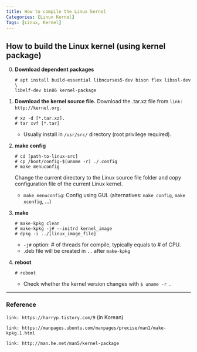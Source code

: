 ```yaml
---
title: How to compile the Linux kernel
Categories: [Linux Kernel]
Tags: [Linux, Kernel]
---
```


## How to build the Linux kernel (using kernel package)
0. **Download dependent packages**
	```shell
	# apt install build-essential libncurses5-dev bison flex libssl-dev \
	libelf-dev bin86 kernel-package
	```

2. **Download the kernel source file.**
	Download the .tar.xz file from `link: http://kernel.org`.
	
	```shell
	# xz -d [*.tar.xz].
	# tar xvf [*.tar]
	```
	* Usually install in `/usr/src/` directory (root privilege required).

3. **make config**
	``` shell
	# cd [path-to-linux-src]
	# cp /boot/config-$(uname -r) ./.config
	# make menuconfig
	```
	Change the current directory to the Linux source file folder and copy configuration file of the current Linux kernel.
	* `make menuconfig`:  Config using GUI.  (alternatives: `make config`, `make xconfig`, ...)

4. **make**
	```shell
	# make-kpkg clean
	# make-kpkg -j# --initrd kernel_image
	# dpkg -i ../[linux_image_file]
	```
	* `-j#` option: # of threads for compile, typically equals to # of CPU.
	* .deb file will be created in `..` after `make-kpkg`

5. **reboot**
	```shell
	# reboot
	```
	*	Check whether the kernel version changes with  `$ uname -r `.

---
### Reference

`link: https://harryp.tistory.com/9` (in Korean)

`link: https://manpages.ubuntu.com/manpages/precise/man1/make-kpkg.1.html`

`link: http://man.he.net/man5/kernel-package`
